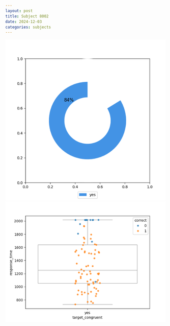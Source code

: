 ```yaml
---
layout: post
title: Subject 8002
date: 2024-12-03
categories: subjects
---
```


![](data/8002/run-18/8002_accuracy_target_congruence.png)
![](data/8002/run-18/8002_rt_congruence.png)
